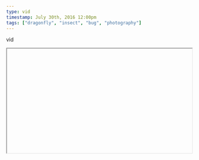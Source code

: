 ```yaml
---
type: vid
timestamp: July 30th, 2016 12:00pm
tags: ["dragonfly", "insect", "bug", "photography"]
---
```

vid
<iframe width="500" height="281"  id="youtube_iframe" src="https://www.youtube.com/embed/F1OCxK_UejQ[![thumbnail](http://i3.ytimg.com/vi//maxresdefault.jpg)](https://www.youtube.com/watch?v=)></iframe>                    
                                                    
<small>source: https://saturdayxiii.tumblr.com/post/148205992976</small>